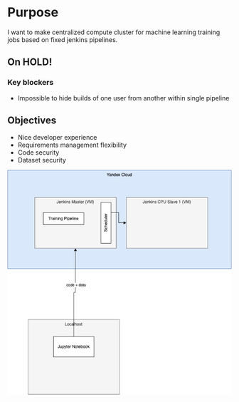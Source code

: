 # Purpose

I want to make centralized compute cluster for machine learning training jobs based on fixed jenkins pipelines.

## On HOLD!
### Key blockers

- Impossible to hide builds of one user from another within single pipeline

## Objectives
- Nice developer experience
- Requirements management flexibility
- Code security
- Dataset security

![Alt](jenkinsml.png)
